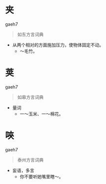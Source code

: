 # 夹
gaeh7
> 如东方言词典
- 从两个相对的方面施加压力，使物体固定不动。
  - ～毛竹。

# 荚
gaeh7
> 如皋方言词典
- 量词
  - 一～玉米、一～棉花。

# 唊
gaeh7
> 泰州方言词典
- 妄语，多言
  - 你不要听她嘴里瞎～。
